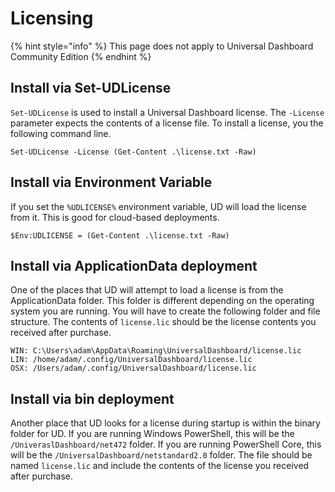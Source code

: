 # Licensing

{% hint style="info" %}
This page does not apply to Universal Dashboard Community Edition
{% endhint %}

## Install via Set-UDLicense

`Set-UDLicense` is used to install a Universal Dashboard license. The `-License` parameter expects the contents of a license file. To install a license, you the following command line.

```text
Set-UDLicense -License (Get-Content .\license.txt -Raw)
```

## Install via Environment Variable

If you set the `%UDLICENSE%` environment variable, UD will load the license from it. This is good for cloud-based deployments.

```text
$Env:UDLICENSE = (Get-Content .\license.txt -Raw)
```

## Install via ApplicationData deployment

One of the places that UD will attempt to load a license is from the ApplicationData folder. This folder is different depending on the operating system you are running. You will have to create the following folder and file structure. The contents of `license.lic` should be the license contents you received after purchase.

```text
WIN: C:\Users\adam\AppData\Roaming\UniversalDashboard/license.lic
LIN: /home/adam/.config/UniversalDashboard/license.lic
OSX: /Users/adam/.config/UniversalDashboard/license.lic
```

## Install via bin deployment

Another place that UD looks for a license during startup is within the binary folder for UD. If you are running Windows PowerShell, this will be the `/UniveraslDashboard/net472` folder. If you are running PowerShell Core, this will be the `/UniversalDashboard/netstandard2.0` folder. The file should be named `license.lic` and include the contents of the license you received after purchase.

